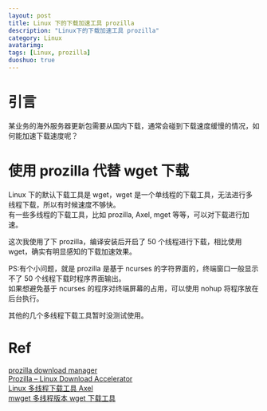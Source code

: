 ```yaml
---
layout: post
title: Linux 下的下载加速工具 prozilla
description: "Linux下的下载加速工具 prozilla"
category: Linux
avatarimg:
tags: [Linux, prozilla]
duoshuo: true
---
```


# 引言

某业务的海外服务器更新包需要从国内下载，通常会碰到下载速度缓慢的情况，如何能加速下载速度呢？  

# 使用 prozilla 代替 wget 下载

Linux 下的默认下载工具是 wget，wget 是一个单线程的下载工具，无法进行多线程下载，所以有时候速度不够快。  
有一些多线程的下载工具，比如 prozilla, Axel, mget 等等，可以对下载进行加速。  

这次我使用了下 prozilla，编译安装后开启了 50 个线程进行下载，相比使用 wget，确实有明显感知的下载加速效果。  

PS:有个小问题，就是 prozilla 是基于 ncurses 的字符界面的，终端窗口一般显示不了 50 个线程下载时程序界面输出。  
如果想避免基于 ncurses 的程序对终端屏幕的占用，可以使用 nohup 将程序放在后台执行。

其他的几个多线程下载工具暂时没测试使用。

# Ref
[prozilla download manager](https://github.com/totosugito/prozilla-2.0.4)  
[Prozilla – Linux Download Accelerator](http://sysadmin.compxtreme.ro/prozilla-linux-download-accelerator/)  
[Linux 多线程下载工具 Axel](https://teddysun.com/377.html)  
[mwget 多线程版本 wget 下载工具](http://www.ttlsa.com/tools/mwget-get-file/)  

